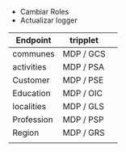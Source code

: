 
- Cambiar Roles
- Actualizar logger 

| Endpoint      | tripplet  |     |
| ------------- | --------- | --- |
| communes      | MDP / GCS |     |
| activities    | MDP / PSA |     |
| Customer      | MDP / PSE |     |
| Education     | MDP / OIC |     |
| localities    | MDP / GLS |     |
| Profession    | MDP / PSP |     |
| Region        | MDP / GRS |     |
|               |           |     |
